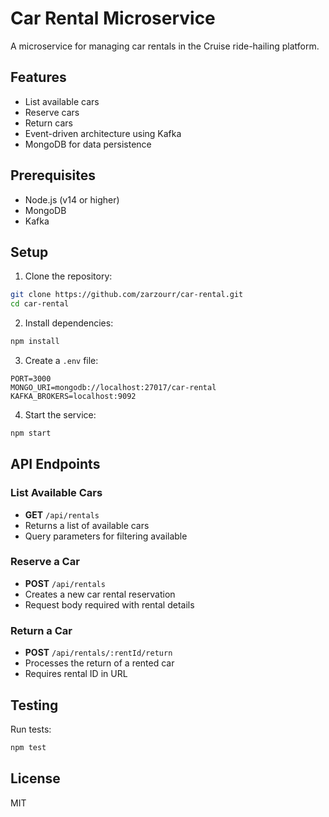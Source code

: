 # Car Rental Microservice

A microservice for managing car rentals in the Cruise ride-hailing platform.

## Features

- List available cars
- Reserve cars
- Return cars
- Event-driven architecture using Kafka
- MongoDB for data persistence

## Prerequisites

- Node.js (v14 or higher)
- MongoDB
- Kafka

## Setup

1. Clone the repository:
```bash
git clone https://github.com/zarzourr/car-rental.git
cd car-rental
```

2. Install dependencies:
```bash
npm install
```

3. Create a `.env` file:
```env
PORT=3000
MONGO_URI=mongodb://localhost:27017/car-rental
KAFKA_BROKERS=localhost:9092
```

4. Start the service:
```bash
npm start
```

## API Endpoints

### List Available Cars
- **GET** `/api/rentals`
- Returns a list of available cars
- Query parameters for filtering available

### Reserve a Car
- **POST** `/api/rentals`
- Creates a new car rental reservation
- Request body required with rental details

### Return a Car
- **POST** `/api/rentals/:rentId/return`
- Processes the return of a rented car
- Requires rental ID in URL

## Testing

Run tests:
```bash
npm test
```

## License

MIT 